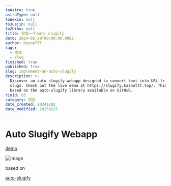 ```yaml
---
toAstro: true
astroType: null
toWexin: null
toJuejin: null
toZhihu: null
title: 实现一个auto slugify
date: 2024-02-20T00:00:00.000Z
author: KazooTTT
tags:
  - 项目
  - slug
finished: true
published: true
slug: implement-an-auto-slugify
description: >-
  Discover an auto slugify webapp designed to convert text into URL-friendly
  slugs. Check out the live demo at https://slugify.kazoottt.top/. This tool is
  based on the auto-slugify library available on GitHub.
rinId: 65
category: 项目
date_created: 20241202
date_modified: 20250225
---
```


# Auto Slugify Webapp

[demo](<https://slugify.kazoottt.top/>)

![image](<https://github.com/KazooTTT/auto-slugify-webapp/assets/31075337/e391b919-a2e8-411b-b466-c53ce79b16fc>)

based on

[auto-slugify](<https://github.com/kzttools/auto-slugify>)
